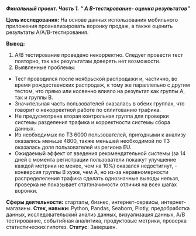 ***Финальный проект. Часть 1.  “ A B-тестирование- оценка результатов”***
    


**Цель исследования:**  На основе данных использования мобильного приложения проанализировать воронку продаж, а также оценить результаты A/A/B-тестирования.
  
 

**Вывод:**  
  
1. А/В тестирование проведено некорректно. Следует провести тест повторно, так как результатам доверять нет возможости.
2. Выявленные проблемы:
- Тест проводился после ноябрьской распродажи и, частично, во время рождественских распродаж, к тому же параллельно с другим тестом, что прямо или косвенно влияло на результат как группы А, так и группы В.
- Значительная часть пользователей оказалась в обеих группах, что говорит о некорректной работе по сплитованию трафика.
- Не предусмотрена вторая контрольная группа для проверки системы разделения трафика и корректности системы сбора данных.
- Из необходимых по ТЗ 6000 пользователей, пригодными к анализу оказались меньше 4800, также меньшей необходимой по ТЗ оказалась доля пользователей из региона EU.
- Ожидаемый эффект от введения рекомендательной системы (за 14 дней с момента регистрации пользователи покажут улучшение каждой метрики не менее, чем на 10%) оказался недостигнут, - конверсия группы B хуже, чем А, но из-за неравномерности распределеления трафика сделать однозначные выводы нельзя, проверка не показывает статзначимости отличия на всех шагах воронки.
          	
    
**Сферы деятельности:**    стартапы, бизнес, интернет-сервисы, интернет-магазины.
**Стек, навыки:**   Python, Pandas, Seaborn, Plotly, предобработка данных, исследовательский анализ данных, визуализация данных, А/В тестирование, событийная аналитика, продуктовые метрики, проверка статистических гипотез.
**Статус**: Завершен.
 



